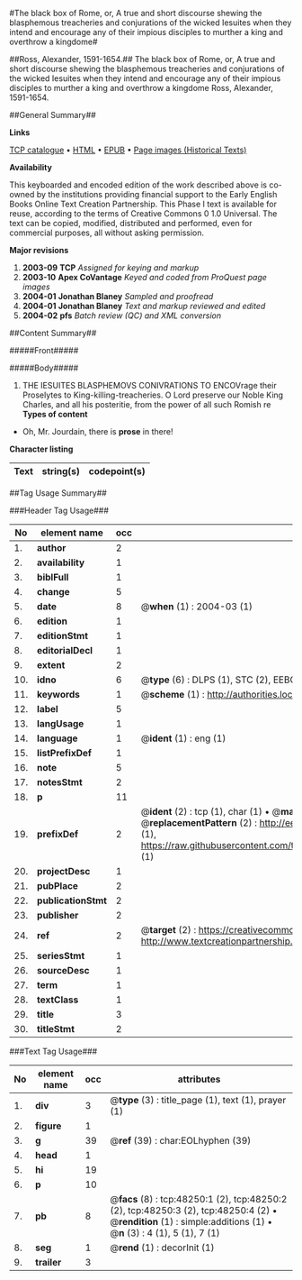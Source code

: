 #The black box of Rome, or, A true and short discourse shewing the blasphemous treacheries and conjurations of the wicked Iesuites when they intend and encourage any of their impious disciples to murther a king and overthrow a kingdome#

##Ross, Alexander, 1591-1654.##
The black box of Rome, or, A true and short discourse shewing the blasphemous treacheries and conjurations of the wicked Iesuites when they intend and encourage any of their impious disciples to murther a king and overthrow a kingdome
Ross, Alexander, 1591-1654.

##General Summary##

**Links**

[TCP catalogue](http://www.ota.ox.ac.uk/tcp/)  • 
[HTML](http://tei.it.ox.ac.uk/tcp/Texts-HTML/free/A28/A28270.html)  • 
[EPUB](http://tei.it.ox.ac.uk/tcp/Texts-EPUB/free/A28/A28270.epub) • 
[Page images (Historical Texts)](https://data.historicaltexts.jisc.ac.uk/view?pubId=eebo-11697196e&pageId=eebo-11697196e-48250-1)

**Availability**

This keyboarded and encoded edition of the
	       work described above is co-owned by the institutions
	       providing financial support to the Early English Books
	       Online Text Creation Partnership. This Phase I text is
	       available for reuse, according to the terms of Creative
	       Commons 0 1.0 Universal. The text can be copied,
	       modified, distributed and performed, even for
	       commercial purposes, all without asking permission.

**Major revisions**

1. __2003-09__ __TCP__ *Assigned for keying and markup*
1. __2003-10__ __Apex CoVantage__ *Keyed and coded from ProQuest page images*
1. __2004-01__ __Jonathan Blaney__ *Sampled and proofread*
1. __2004-01__ __Jonathan Blaney__ *Text and markup reviewed and edited*
1. __2004-02__ __pfs__ *Batch review (QC) and XML conversion*

##Content Summary##

#####Front#####

#####Body#####

1. THE IESUITES BLASPHEMOVS CONIVRATIONS TO ENCOVrage their
Proselytes to King-killing-treacheries.
O Lord preserve our Noble King Charles, and all his
posteritie, from the power of all such Romish re
**Types of content**

  * Oh, Mr. Jourdain, there is **prose** in there!

**Character listing**


|Text|string(s)|codepoint(s)|
|---|---|---|

##Tag Usage Summary##

###Header Tag Usage###

|No|element name|occ|attributes|
|---|---|---|---|
|1.|__author__|2||
|2.|__availability__|1||
|3.|__biblFull__|1||
|4.|__change__|5||
|5.|__date__|8| @__when__ (1) : 2004-03 (1)|
|6.|__edition__|1||
|7.|__editionStmt__|1||
|8.|__editorialDecl__|1||
|9.|__extent__|2||
|10.|__idno__|6| @__type__ (6) : DLPS (1), STC (2), EEBO-CITATION (1), OCLC (1), VID (1)|
|11.|__keywords__|1| @__scheme__ (1) : http://authorities.loc.gov/ (1)|
|12.|__label__|5||
|13.|__langUsage__|1||
|14.|__language__|1| @__ident__ (1) : eng (1)|
|15.|__listPrefixDef__|1||
|16.|__note__|5||
|17.|__notesStmt__|2||
|18.|__p__|11||
|19.|__prefixDef__|2| @__ident__ (2) : tcp (1), char (1)  •  @__matchPattern__ (2) : ([0-9\-]+):([0-9IVX]+) (1), (.+) (1)  •  @__replacementPattern__ (2) : http://eebo.chadwyck.com/downloadtiff?vid=$1&page=$2 (1), https://raw.githubusercontent.com/textcreationpartnership/Texts/master/tcpchars.xml#$1 (1)|
|20.|__projectDesc__|1||
|21.|__pubPlace__|2||
|22.|__publicationStmt__|2||
|23.|__publisher__|2||
|24.|__ref__|2| @__target__ (2) : https://creativecommons.org/publicdomain/zero/1.0/ (1), http://www.textcreationpartnership.org/docs/. (1)|
|25.|__seriesStmt__|1||
|26.|__sourceDesc__|1||
|27.|__term__|1||
|28.|__textClass__|1||
|29.|__title__|3||
|30.|__titleStmt__|2||


###Text Tag Usage###

|No|element name|occ|attributes|
|---|---|---|---|
|1.|__div__|3| @__type__ (3) : title_page (1), text (1), prayer (1)|
|2.|__figure__|1||
|3.|__g__|39| @__ref__ (39) : char:EOLhyphen (39)|
|4.|__head__|1||
|5.|__hi__|19||
|6.|__p__|10||
|7.|__pb__|8| @__facs__ (8) : tcp:48250:1 (2), tcp:48250:2 (2), tcp:48250:3 (2), tcp:48250:4 (2)  •  @__rendition__ (1) : simple:additions (1)  •  @__n__ (3) : 4 (1), 5 (1), 7 (1)|
|8.|__seg__|1| @__rend__ (1) : decorInit (1)|
|9.|__trailer__|3||
